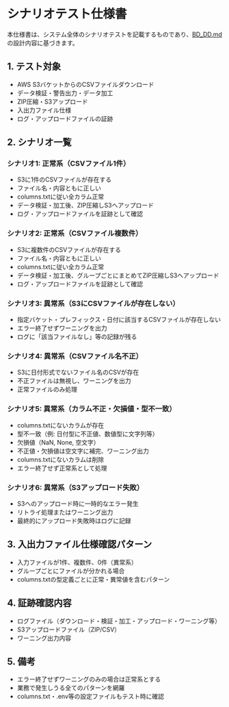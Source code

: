 # シナリオテスト仕様書

本仕様書は、システム全体のシナリオテストを記載するものであり、[BD_DD.md](./BD_DD.md)の設計内容に基づきます。

## 1. テスト対象
- AWS S3バケットからのCSVファイルダウンロード
- データ検証・警告出力・データ加工
- ZIP圧縮・S3アップロード
- 入出力ファイル仕様
- ログ・アップロードファイルの証跡

## 2. シナリオ一覧

### シナリオ1: 正常系（CSVファイル1件）
- S3に1件のCSVファイルが存在する
- ファイル名・内容ともに正しい
- columns.txtに従い全カラム正常
- データ検証・加工後、ZIP圧縮しS3へアップロード
- ログ・アップロードファイルを証跡として確認

### シナリオ2: 正常系（CSVファイル複数件）
- S3に複数件のCSVファイルが存在する
- ファイル名・内容ともに正しい
- columns.txtに従い全カラム正常
- データ検証・加工後、グループごとにまとめてZIP圧縮しS3へアップロード
- ログ・アップロードファイルを証跡として確認

### シナリオ3: 異常系（S3にCSVファイルが存在しない）
- 指定バケット・プレフィックス・日付に該当するCSVファイルが存在しない
- エラー終了せずワーニングを出力
- ログに「該当ファイルなし」等の記録が残る

### シナリオ4: 異常系（CSVファイル名不正）
- S3に日付形式でないファイル名のCSVが存在
- 不正ファイルは無視し、ワーニングを出力
- 正常ファイルのみ処理

### シナリオ5: 異常系（カラム不正・欠損値・型不一致）
- columns.txtにないカラムが存在
- 型不一致（例: 日付型に不正値、数値型に文字列等）
- 欠損値（NaN, None, 空文字）
- 不正値・欠損値は空文字に補完、ワーニング出力
- columns.txtにないカラムは削除
- エラー終了せず正常系として処理

### シナリオ6: 異常系（S3アップロード失敗）
- S3へのアップロード時に一時的なエラー発生
- リトライ処理またはワーニング出力
- 最終的にアップロード失敗時はログに記録

## 3. 入出力ファイル仕様確認パターン
- 入力ファイルが1件、複数件、0件（異常系）
- グループごとにファイルが分かれる場合
- columns.txtの型定義ごとに正常・異常値を含むパターン

## 4. 証跡確認内容
- ログファイル（ダウンロード・検証・加工・アップロード・ワーニング等）
- S3アップロードファイル（ZIP/CSV）
- ワーニング出力内容

## 5. 備考
- エラー終了せずワーニングのみの場合は正常系とする
- 業務で発生しうる全てのパターンを網羅
- columns.txt・.env等の設定ファイルもテスト時に確認
